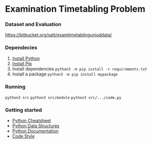 # Examination Timetabling Problem

### Dataset and Evaluation

https://bitbucket.org/satt/examtimetablinguniuddata/

### Dependecies

1. [Install Python](https://docs.python-guide.org/starting/install3/linux/)
2. [Install Pip](https://docs.python-guide.org/starting/install3/linux/)
3. Install dependencies `python3 -m pip install -r requirements.txt`
4. Install a package `python3 -m pip install mypackage`

### Running

`python3 src`
`python3 src/module`
`python3 src/.../code.py`

### Getting started

- [Python Cheatsheet](https://www.pythoncheatsheet.org/)
- [Python Data Structures](https://docs.python.org/3/tutorial/datastructures.html)
- [Python Documentation](https://docs.python.org/3/)
- [Code Style](https://docs.python-guide.org/writing/style/)